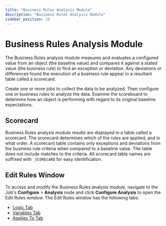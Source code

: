 ```yaml
---
title: "Business Rules Analysis Module"
description: "Business Rules Analysis Module"
sidebar_position: 20
---
```


# Business Rules Analysis Module

The Business Rules analysis module measures and evaluates a configured value from an object (the
baseline value) and compares it against a stated value (the business rule) to find an exception or
deviation. Any deviations or differences found the execution of a business rule appear in a
resultant table called a scorecard.

Create one or more jobs to collect the data to be analyzed. Then configure one or business rules to
analyze the data. Examine the scoreboard to determine how an object is performing with regard to its
original baseline expectations.

## Scorecard

Business Rules analysis module results are displayed in a table called a scorecard. The scorecard
determines which of the rules are applied, and in what order. A scorecard table contains only
exceptions and deviations from the business rule criteria when compared to a baseline value. The
table does not include matches to the criteria. All scorecard table names are suffixed with
`_SCORECARD` for easy identification.

## Edit Rules Window

To access and modify the Business Rules analysis module, navigate to the Job's **Configure** >
**Analysis** node and click **Configure Analysis** to open the Edit Rules window. The Edit Rules
window has the following tabs:

- [Logic Tab](/docs/accessanalyzer/12.0/admin/analysis/businessrules/logic.md)
- [Variables Tab](/docs/accessanalyzer/12.0/admin/analysis/businessrules/variables.md)
- [Applies To Tab](/docs/accessanalyzer/12.0/admin/analysis/businessrules/appliesto.md)
